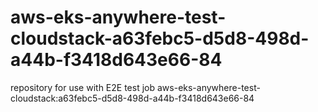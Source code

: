 # aws-eks-anywhere-test-cloudstack-a63febc5-d5d8-498d-a44b-f3418d643e66-84
repository for use with E2E test job aws-eks-anywhere-test-cloudstack:a63febc5-d5d8-498d-a44b-f3418d643e66-84
